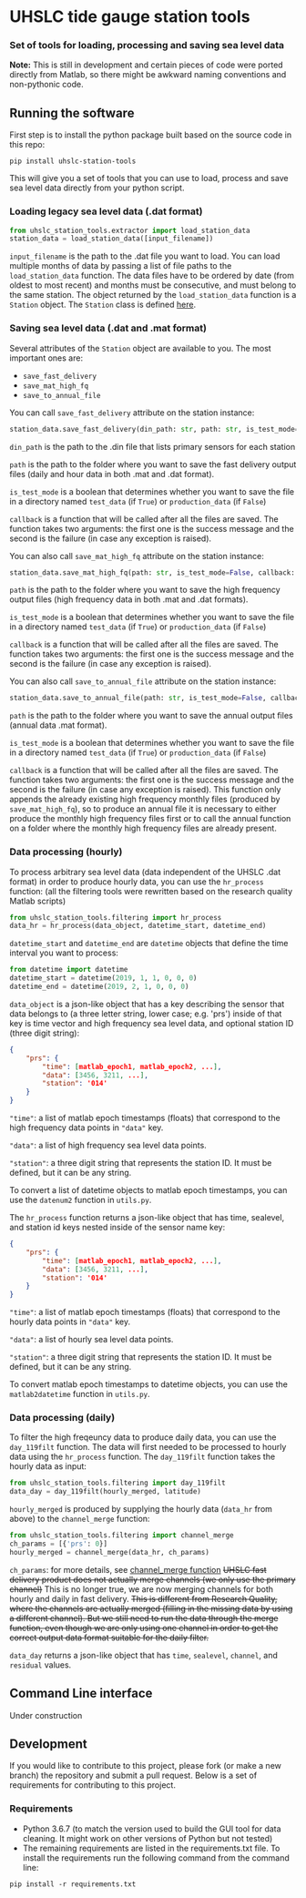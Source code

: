 # UHSLC tide gauge station tools
### Set of tools for loading, processing and saving sea level data

**Note:** This is still in development and certain pieces of code were ported directly from Matlab, 
so there might be awkward naming conventions and non-pythonic code.

## Running the software
First step is to install the python package built based on the source code in this repo:

```
pip install uhslc-station-tools
```

This will give you a set of tools that you can use to load, process and save sea level data directly from your python script.

### Loading legacy sea level data (.dat format)
```python
from uhslc_station_tools.extractor import load_station_data
station_data = load_station_data([input_filename])
```


`input_filename` is the path to the .dat file you want to load. You can load multiple months of data by passing a list of file paths to the `load_station_data` function.
The data files have to be ordered by date (from oldest to most recent) and months must be consecutive, and must belong to the same station. The object returned by the `load_station_data` function is a `Station` object. The `Station` class is defined [here](https://github.com/uhsealevelcenter/station_tools/blob/master/uhslc_station_tools/sensor.py). 

### Saving sea level data (.dat and .mat format)
Several attributes of the `Station` object are available to you. The most important ones are:
* `save_fast_delivery`
* `save_mat_high_fq`
* `save_to_annual_file`

You can call `save_fast_delivery` attribute on the station instance:
```python
station_data.save_fast_delivery(din_path: str, path: str, is_test_mode=False, callback: Callable = None)
```

`din_path` is the path to the .din file that lists primary sensors for each station

`path` is the path to the folder where you want to save the fast delivery output files (daily and hour data in both .mat and .dat format). 

`is_test_mode` is a boolean that determines whether you want to save the file in a directory named `test_data` (if `True`) or `production_data` (if `False`)

`callback` is a function that will be called after all the files are saved. The function takes two arguments: the first one is the success message and the second is the failure (in case any exception is raised).

You can also call `save_mat_high_fq` attribute on the station instance:
```python
station_data.save_mat_high_fq(path: str, is_test_mode=False, callback: Callable = None)
```

`path` is the path to the folder where you want to save the high frequency output files (high frequency data in both .mat and .dat formats). 

`is_test_mode` is a boolean that determines whether you want to save the file in a directory named `test_data` (if `True`) or `production_data` (if `False`)

`callback` is a function that will be called after all the files are saved. The function takes two arguments: the first one is the success message and the second is the failure (in case any exception is raised).


You can also call `save_to_annual_file` attribute on the station instance:
```python
station_data.save_to_annual_file(path: str, is_test_mode=False, callback: Callable = None)
```
`path` is the path to the folder where you want to save the annual output files (annual data .mat format). 

`is_test_mode` is a boolean that determines whether you want to save the file in a directory named `test_data` (if `True`) or `production_data` (if `False`)

`callback` is a function that will be called after all the files are saved. The function takes two arguments: the first one is the success message and the second is the failure (in case any exception is raised). This function only appends the already existing high frequency monthly files (produced by `save_mat_high_fq`), so to produce an annual file it is necessary to either produce the monthly high
frequency files first or to call the annual function on a folder where the monthly high frequency files are already present.


### Data processing (hourly)

To process arbitrary sea level data (data independent of the UHSLC .dat format) in order to produce hourly data, you can use the `hr_process` function:
(all the filtering tools were rewritten based on the research quality Matlab scripts)
```python
from uhslc_station_tools.filtering import hr_process
data_hr = hr_process(data_object, datetime_start, datetime_end)
```
`datetime_start` and `datetime_end` are `datetime` objects that define the time interval you want to process:
```python
from datetime import datetime
datetime_start = datetime(2019, 1, 1, 0, 0, 0)
datetime_end = datetime(2019, 2, 1, 0, 0, 0)
```
`data_object` is a json-like object that has a key describing the sensor that data belongs to (a three letter string, lower case; e.g. 'prs')
inside of that key is time vector and high frequency sea level data, and optional station ID (three digit string):

```json
{
    "prs": {
        "time": [matlab_epoch1, matlab_epoch2, ...],
        "data": [3456, 3211, ...],
        "station": '014'
    }
}
```

`"time"`: a list of matlab epoch timestamps (floats) that correspond to the high frequency data points in `"data"` key.

`"data"`: a list of high frequency sea level data points.

`"station"`: a three digit string that represents the station ID. It must be defined, but it can be any string.

To convert a list of datetime objects to matlab epoch timestamps, you can use the `datenum2` function in `utils.py`.

The `hr_process` function returns a json-like object that has time, sealevel, and station id keys nested inside of the sensor name key:
```json
{
    "prs": {
        "time": [matlab_epoch1, matlab_epoch2, ...],
        "data": [3456, 3211, ...],
        "station": '014'
    }
}
```

`"time"`: a list of matlab epoch timestamps (floats) that correspond to the hourly data points in `"data"` key.

`"data"`: a list of hourly sea level data points.

`"station"`: a three digit string that represents the station ID. It must be defined, but it can be any string.

To convert matlab epoch timestamps to datetime objects, you can use the `matlab2datetime` function in `utils.py`.

### Data processing (daily)
To filter the high freqeuncy data to produce daily data, you can use the `day_119filt` function. The data will first needed 
to be processed to hourly data using the `hr_process` function. The `day_119filt` function takes the hourly data as input:
```python
from uhslc_station_tools.filtering import day_119filt
data_day = day_119filt(hourly_merged, latitude)
```

`hourly_merged` is produced by supplying the hourly data (`data_hr` from above) to the `channel_merge` function:
```python
from uhslc_station_tools.filtering import channel_merge
ch_params = [{'prs': 0}]
hourly_merged = channel_merge(data_hr, ch_params)
```

`ch_params`: for more details, see [channel_merge function](https://github.com/uhsealevelcenter/station_tools/blob/master/uhslc_station_tools/filtering.py)
~~UHSLC fast delivery product does not actually merge channels (we only use the primary channel)~~ This is no longer true, we are now merging channels for both hourly and daily in fast delivery. ~~This is different from Research Quality, where 
the channels are actually merged (filling in the missing data by using a different channel). But we still need to run the data through the merge function, even though we are only using one channel
in order to get the correct output data format suitable for the daily filter.~~

`data_day` returns a json-like object that has `time`, `sealevel`, `channel`, and `residual` values.


## Command Line interface
Under construction

## Development

If you would like to contribute to this project, please fork (or make a new branch) the repository and submit a pull request.
Below is a set of requirements for contributing to this project.
### Requirements
* Python 3.6.7 (to match the version used to build the GUI tool for data cleaning. It might work on other versions of Python but not tested)
* The remaining requirements are listed in the requirements.txt file. To install the requirements run the following command from the command line:
```
pip install -r requirements.txt
```
